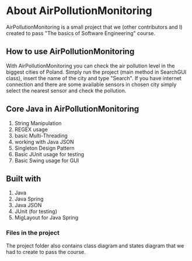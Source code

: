 # About AirPollutionMonitoring
AirPollutionMonitoring is a small project that we (other contributors and I) created to pass "The basics of Software Engineering" course.
## How to use AirPollutionMonitoring
With AirPollutionMonitoring you can check the air pollution level in the biggest cities of Poland. Simply run the project (main method in SearchGUI class), insert the name of the city and type "Search". If you have internet connection and there are some available sensors in chosen city simply select the nearest sensor and check the pollution.
## Core Java in AirPollutionMonitoring
1. String Manipulation
2. REGEX usage
3. basic Multi-Threading
4. working with Java JSON
5. Singleton Design Pattern 
6. Basic JUnit usage for testing
7. Basic Swing usage for GUI
## Built with
1. Java
2. Java Spring
3. Java JSON
4. JUnit (for testing)
5. MigLayout for Java Spring
### Files in the project
The project folder also contains class diagram and states diagram that we had to create to pass the course. 

